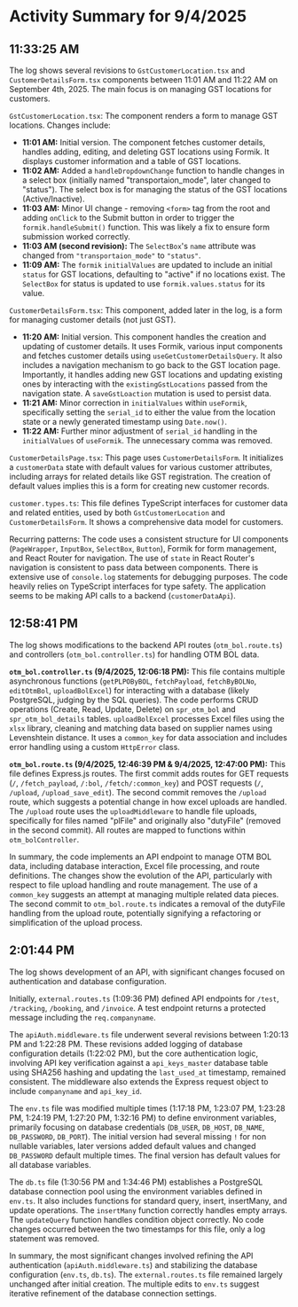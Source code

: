 # Activity Summary for 9/4/2025

## 11:33:25 AM
The log shows several revisions to `GstCustomerLocation.tsx` and `CustomerDetailsForm.tsx` components between 11:01 AM and 11:22 AM on September 4th, 2025.  The main focus is on managing GST locations for customers.

`GstCustomerLocation.tsx`:  The component renders a form to manage GST locations.  Changes include:

* **11:01 AM:** Initial version.  The component fetches customer details, handles adding, editing, and deleting GST locations using Formik. It displays customer information and a table of GST locations.
* **11:02 AM:** Added a `handleDropdownChange` function to handle changes in a select box (initially named "transportaion_mode", later changed to "status").  The select box is for managing the status of the GST locations (Active/Inactive).
* **11:03 AM:**  Minor UI change - removing `<form>` tag from the root and adding `onClick` to the Submit button in order to trigger the `formik.handleSubmit()` function.  This was likely a fix to ensure form submission worked correctly.
* **11:03 AM (second revision):** The `SelectBox`'s `name` attribute was changed from `"transportaion_mode"` to `"status"`.
* **11:09 AM:**  The `formik` `initialValues` are updated to include an initial `status` for GST locations, defaulting to "active" if no locations exist. The `SelectBox` for status is updated to use `formik.values.status` for its value.


`CustomerDetailsForm.tsx`: This component, added later in the log, is a form for managing customer details (not just GST).

* **11:20 AM:** Initial version. This component handles the creation and updating of customer details. It uses Formik, various input components and fetches customer details using `useGetCustomerDetailsQuery`.  It also includes a navigation mechanism to go back to the GST location page.  Importantly, it handles adding new GST locations and updating existing ones by interacting with the `existingGstLocations` passed from the navigation state. A `saveGstLoaction` mutation is used to persist data.
* **11:21 AM:** Minor correction in `initialValues` within `useFormik`, specifically setting the `serial_id` to either the value from the location state or a newly generated timestamp using `Date.now()`.
* **11:22 AM:**  Further minor adjustment of `serial_id` handling in the `initialValues` of `useFormik`.  The unnecessary comma was removed.


`CustomerDetailsPage.tsx`: This page uses `CustomerDetailsForm`. It initializes a `customerData` state with default values for various customer attributes, including arrays for related details like GST registration. The creation of default values implies this is a form for creating new customer records.

`customer.types.ts`: This file defines TypeScript interfaces for customer data and related entities, used by both `GstCustomerLocation` and `CustomerDetailsForm`.  It shows a comprehensive data model for customers.


Recurring patterns:  The code uses a consistent structure for UI components (`PageWrapper`, `InputBox`, `SelectBox`, `Button`), Formik for form management, and React Router for navigation.  The use of `state` in React Router's navigation is consistent to pass data between components. There is extensive use of `console.log` statements for debugging purposes.  The code heavily relies on TypeScript interfaces for type safety.  The application seems to be making API calls to a backend (`customerDataApi`).


## 12:58:41 PM
The log shows modifications to the backend API routes (`otm_bol.route.ts`) and controllers (`otm_bol.controller.ts`) for handling OTM BOL data.

**`otm_bol.controller.ts` (9/4/2025, 12:06:18 PM):** This file contains multiple asynchronous functions (`getPLPOByBOL`, `fetchPayload`, `fetchByBOLNo`, `editOtmBol`, `uploadBolExcel`)  for interacting with a database (likely PostgreSQL, judging by the SQL queries).  The code performs CRUD operations (Create, Read, Update, Delete) on `spr_otm_bol` and `spr_otm_bol_details` tables.  `uploadBolExcel` processes Excel files using the `xlsx` library, cleaning and matching data based on supplier names using Levenshtein distance.  It uses a `common_key` for data association and includes error handling using a custom `HttpError` class.

**`otm_bol.route.ts` (9/4/2025, 12:46:39 PM & 9/4/2025, 12:47:00 PM):** This file defines Express.js routes.  The first commit adds routes for GET requests (`/`, `/fetch_payload`, `/:bol`, `/fetch/:common_key`) and POST requests (`/`, `/upload`, `/upload_save_edit`).  The second commit removes the `/upload` route, which suggests a potential change in how excel uploads are handled. The `/upload` route uses the `uploadMiddleware` to handle file uploads, specifically for files named "plFile" and originally also "dutyFile" (removed in the second commit).  All routes are mapped to functions within `otm_bolController`.

In summary, the code implements an API endpoint to manage OTM BOL data, including database interaction, Excel file processing, and route definitions. The changes show the evolution of the API, particularly with respect to file upload handling and route management. The use of a `common_key` suggests an attempt at managing multiple related data pieces.  The second commit to `otm_bol.route.ts` indicates a removal of the dutyFile handling from the upload route, potentially signifying a refactoring or simplification of the upload process.


## 2:01:44 PM
The log shows development of an API, with significant changes focused on authentication and database configuration.

Initially, `external.routes.ts` (1:09:36 PM) defined API endpoints for `/test`, `/tracking`, `/booking`, and `/invoice`.  A test endpoint returns a protected message including the `req.companyname`.

The `apiAuth.middleware.ts` file underwent several revisions between 1:20:13 PM and 1:22:28 PM.  These revisions added logging of database configuration details (1:22:02 PM), but the core authentication logic, involving API key verification against a `api_keys_master` database table using SHA256 hashing and updating the `last_used_at` timestamp, remained consistent.  The middleware also extends the Express request object to include `companyname` and `api_key_id`.

The `env.ts` file was modified multiple times (1:17:18 PM, 1:23:07 PM, 1:23:28 PM, 1:24:19 PM, 1:27:20 PM, 1:32:16 PM) to define environment variables, primarily focusing on database credentials (`DB_USER`, `DB_HOST`, `DB_NAME`, `DB_PASSWORD`, `DB_PORT`).  The initial version had several missing `!` for non nullable variables, later versions added default values and changed `DB_PASSWORD` default multiple times.  The final version has default values for all database variables.

The `db.ts` file (1:30:56 PM and 1:34:46 PM) establishes a PostgreSQL database connection pool using the environment variables defined in `env.ts`.  It also includes functions for standard query, insert, insertMany, and update operations.  The `insertMany` function correctly handles empty arrays.  The `updateQuery` function handles condition object correctly.  No code changes occurred between the two timestamps for this file, only a log statement was removed.

In summary, the most significant changes involved refining the API authentication (`apiAuth.middleware.ts`) and stabilizing the database configuration (`env.ts`, `db.ts`). The `external.routes.ts` file remained largely unchanged after initial creation.  The multiple edits to `env.ts` suggest iterative refinement of the database connection settings.
